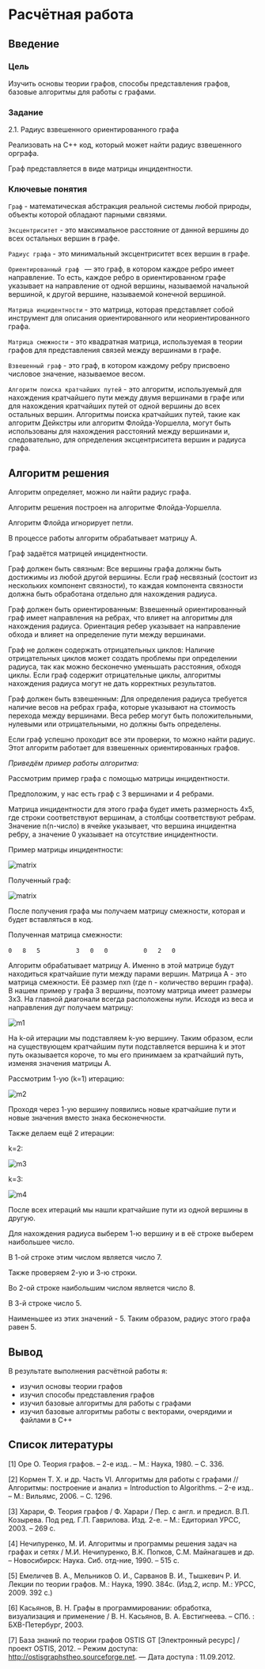 # Расчётная работа
## Введение
### Цель
Изучить основы теории графов, способы представления графов, базовые алгоритмы для работы с графами.
### Задание
2.1. Радиус взвешенного ориентированного графа

Реализовать на C++ код, который может найти радиус взвешенного орграфа.

Граф представляется в виде матрицы инцидентности.

### Ключевые понятия
`Граф` - математическая абстракция реальной системы любой природы, объекты которой обладают парными связями.

`Эксцентриситет` - это максимальное расстояние от данной вершины до всех остальных вершин в графе.

`Радиус графа` - это минимальный эксцентриситет всех вершин в графе.

`Ориентированный граф ` —  это граф, в котором каждое ребро имеет направление. То есть, каждое ребро в ориентированном графе указывает на направление от одной вершины, называемой начальной вершиной, к другой вершине, называемой конечной вершиной.

`Матрица инцидентности` - это матрица, которая представляет собой инструмент для описания ориентированного или неориентированного графа.

`Матрица смежности` - это квадратная матрица, используемая в теории графов для представления связей между вершинами в графе.

`Взвешенный граф` - это граф, в котором каждому ребру присвоено числовое значение, называемое весом.

`Алгоритм поиска кратчайших путей` - это алгоритм, используемый для нахождения кратчайшего пути между двумя вершинами в графе или для нахождения кратчайших путей от одной вершины до всех остальных вершин. Алгоритмы поиска кратчайших путей, такие как алгоритм Дейкстры или алгоритм Флойда-Уоршелла, могут быть использованы для нахождения расстояний между вершинами и, следовательно, для определения эксцентриситета вершин и радиуса графа.

## Алгоритм решения

Алгоритм определяет, можно ли найти радиус графа.

Алгоритм решения построен на алгоритме Флойда-Уоршелла.

Алгоритм Флойда игнорирует петли.

В процессе работы алгоритм обрабатывает матрицу A.

Граф задаётся матрицей инцидентности.

Граф должен быть связным: Все вершины графа должны быть достижимы из любой другой вершины. Если граф несвязный (состоит из нескольких компонент связности), то каждая компонента связности должна быть обработана отдельно для нахождения радиуса.

Граф должен быть ориентированным: Взвешенный ориентированный граф имеет направления на ребрах, что влияет на алгоритмы для нахождения радиуса. Ориентация ребер указывает на направление обхода и влияет на определение пути между вершинами.

Граф не должен содержать отрицательных циклов: Наличие отрицательных циклов может создать проблемы при определении радиуса, так как можно бесконечно уменьшать расстояния, обходя циклы. Если граф содержит отрицательные циклы, алгоритмы нахождения радиуса могут не дать корректных результатов.

Граф должен быть взвешенным: Для определения радиуса требуется наличие весов на ребрах графа, которые указывают на стоимость перехода между вершинами. Веса ребер могут быть положительными, нулевыми или отрицательными, но должны быть определены.

Если граф успешно проходит все эти проверки, то можно найти радиус. Этот алгоритм работает для взвешенных ориентированных графов.

*Приведём пример работы алгоритма:*

Рассмотрим пример графа с помощью матрицы инцидентности.

Предположим, у нас есть граф с 3 вершинами и 4 ребрами.

Матрица инцидентности для этого графа будет иметь размерность 4x5, где строки соответствуют вершинам, а столбцы соответствуют ребрам. Значение n(n-число) в ячейке указывает, что вершина инцидентна ребру, а значение 0 указывает на отсутствие инцидентности.

Пример матрицы инцидентности:

![matrix](https://github.com/iis-32170x/RPIIS/blob/Свиридо_Е/РР/матрица.png)

Полученный граф:

![matrix](https://github.com/iis-32170x/RPIIS/blob/Свиридо_Е/РР/граф1.png)

После получения графа мы получаем матрицу смежности, которая и будет вставляться в код.

Полученная матрица смежности:

`0   8   5`
`         `
`3   0   0`
`         `
`0   2   0`

Алгоритм обрабатывает матрицу А. Именно в этой матрице будут находиться кратчайшие пути между парами вершин. Матрица А - это матрица смежности. Её размер nxn (где n - количество вершин графа). В нашем пример у графа 3 вершины, поэтому матрица имеет размеры 3x3. На главной диагонали всегда расположены нули. Исходя из веса и направления дуг получаем матрицу: 

![m1](https://github.com/iis-32170x/RPIIS/blob/Свиридо_Е/РР/m1.png)

На k-ой итерации мы подставляем k-ую вершину. Таким образом, если на существующем кратчайшим пути подставляется вершина k и этот путь оказывается короче, то мы его принимаем за кратчайший путь, изменяя значения матрицы А.

Рассмотрим 1-ую (k=1) итерацию:

![m2](https://github.com/iis-32170x/RPIIS/blob/Свиридо_Е/РР/m2.png)

Проходя через 1-ую вершину появились новые кратчайшие пути и новые значения вместо знака бесконечности.

Также делаем ещё 2 итерации:

k=2:

![m3](https://github.com/iis-32170x/RPIIS/blob/Свиридо_Е/РР/m3.png)

k=3:

![m4](https://github.com/iis-32170x/RPIIS/blob/Свиридо_Е/РР/m4.png)

После всех итераций мы нашли кратчайшие пути из одной вершины в другую.

Для нахождения радиуса выберем 1-ю вершину и в её строке выберем наибольшее число.

В 1-ой строке этим числом является число 7.

Также проверяем 2-ую и 3-ю строки.

Во 2-ой строке наибольшим числом является число 8.

В 3-й строке число 5.

Наименьшее из этих значений - 5. Таким образом, радиус этого графа равен 5.

## Вывод
 
В результате выполнения расчётной работы я:
- изучил основы теории графов
- изучил способы представления графов
- изучил базовые алгоритмы для работы с графами
- изучил базовые алгоритмы работы с векторами, очерядими и файлами в C++

## Список литературы
[1] Оре О. Теория графов. – 2-е изд.. – М.: Наука, 1980. – С. 336.

[2] Кормен Т. Х. и др. Часть VI. Алгоритмы для работы с графами // Алгоритмы: построение
и анализ = Introduction to Algorithms. – 2-е изд.. – М.: Вильямс, 2006. – С. 1296.

[3] Харари, Ф. Теория графов / Ф. Харари / Пер. с англ. и предисл. В.П. Козырева. Под ред.
Г.П. Гаврилова. Изд. 2-е. – М.: Едиториал УРСС, 2003. – 269 с.

[4] Нечипуренко, М. И. Алгоритмы и программы решения задач на графах и сетях / М.И.
Нечипуренко, В.К. Попков, С.М. Майнагашев и др. – Новосибирск: Наука. Сиб. отд-ние,
1990. – 515 с.

[5] Емеличев В. А., Мельников О. И., Сарванов В. И., Тышкевич Р. И. Лекции по теории
графов. М.: Наука, 1990. 384с. (Изд.2, испр. М.: УРСС, 2009. 392 с.)

[6] Касьянов, В. Н. Графы в программировании: обработка, визуализация и применение / В.
Н. Касьянов, В. А. Евстигнеева. – СПб. : БХВ-Петербург, 2003.

[7] База знаний по теории графов OSTIS GT [Электронный ресурс] / проект OSTIS, 2012. –
Режим доступа: http://ostisgraphstheo.sourceforge.net. — Дата доступа : 11.09.2012.

